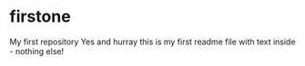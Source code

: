 # firstone
My first repository
Yes and hurray this is my first readme file with text inside - nothing else!
